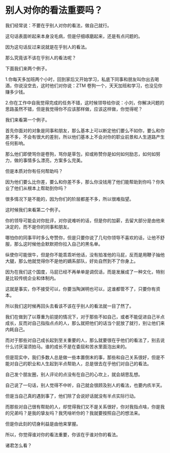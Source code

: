 # 别人对你的看法重要吗？

我们经常说：不要在乎别人对你的看法，做自己就行。

这句话表面听起来本身没毛病，但是仔细琢磨起来，还是有点问题的。

因为这句话反过来说就是在乎别人的看法。

那么究竟该不该在乎别人的看法呢？

下面我们来两个例子。

1.你每天多加班两个小时，回到家后又开始学习，私底下同事和朋友叫你出去喝酒，你说没空去，这时他们对你说：ZTM 卷狗一个，天天加班和学习，也没见你赚多少钱。

2.你在工作中自我觉得完成的任务不错，这时候领导给你说：小刘，你解决问题的思路虽然不错，但是我觉得你不应该那样做，应该这样做，你觉得呢？

我们来看第一个例子。

首先你面对的对象是同事和朋友，那么基本上可以断定他们要么不如你，要么和你差不多，不会有很大的差别，所以他们基本上不会对你的职业前景和人生道路产生任何影响。

那么他们即使骂你是卷狗，骂你是草包，抑或称赞你是如何如何励志，如何如努力，做的事情多么漂亮，方案多么完美。

但是本质对你有任何帮助吗？

因为他们要么比你差，要么和你差不多，那么你没钱用了他们能帮助到你吗？你失业了他们从根本上帮助到你吗？

很多情况下是不能的，因为你们的阶层都差不多，所以很难指望。

这时候我们来看第二个例子。

你的领导可能会对你批评，对你说难听的话，但是你的加薪，去留大部分是由他来决定的，而不是你的同事和朋友。

哪怕你的同事平时多么夸赞你，但是只要你说了几句你领导不喜欢的话，让他不舒服，那么这时候他会默默把你拉入自己的黑名单。

纵使你可能很牛，但是你不能乖乖听他话，没有拍准他的马屁，反而是用鞭子抽他大腿，那么他就觉得你不是他的嫡系部队，好处自然到不了你身上。

因为在我们这个国度，马屁已经不再单单是调侃话，而是发展成了一种文化，特别是比较传统企业和体制内。

这就是事实，你不接受可以，你要当陶渊明也可以，这谁都管不了，只要你有资本。

所以我们这时候再回头去看该不该在乎别人的看法就一目了然了。

我们在做到了以尊重为前提的情况下，对于那些不如自己，或者不能促进自己半点成长，反而对自己指指点点的人，那么就把他们的话当个屁放了就行，别让他们来内耗自己。

而对于那些对自己成长起到至关重要的人，那么就要很在乎他们的看法了，别去说什么讨厌溜须拍马。谁的成长不是在委屈和苦水里面泡出来的。

但是现实中，我们多数人总是做一些本置倒末的事，那些和自己关系很好，但是不能对自己的职业和人生起到半点帮助人，总是很去在乎他们对自己的看法。

自己发个朋友圈，别人评论的点没有在自己的心坎上，就会胡思乱想。

自己说了一句话，别人觉得不中听，自己就会很顾及别人的看法，也要内疚半天。

但是当自己真的遇到事了，他们除了会说好话就没有半点实际行动。

而那些对自己很有帮助的人，却觉得我们又不是关系很好，你对我指点啥，你是我的兄弟吗？是我的挚友吗？我凭啥听你的？我就要按照自己的想法来。

但是你此刻的切身利益是由他来掌握。

所以，你觉得谁对你的看法重要，你该在乎谁对你的看法。

诸君怎么看？
